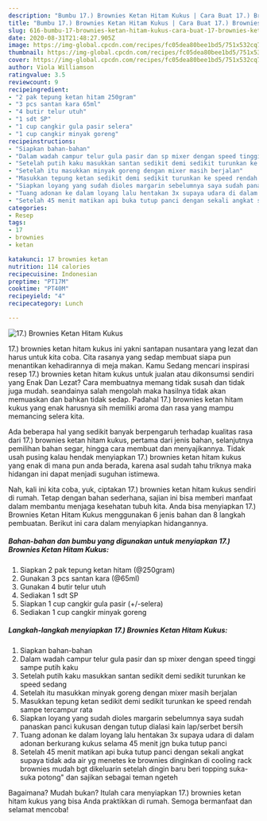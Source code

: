```yaml
---
description: "Bumbu 17.) Brownies Ketan Hitam Kukus | Cara Buat 17.) Brownies Ketan Hitam Kukus Yang Enak Dan Lezat"
title: "Bumbu 17.) Brownies Ketan Hitam Kukus | Cara Buat 17.) Brownies Ketan Hitam Kukus Yang Enak Dan Lezat"
slug: 616-bumbu-17-brownies-ketan-hitam-kukus-cara-buat-17-brownies-ketan-hitam-kukus-yang-enak-dan-lezat
date: 2020-08-31T21:48:27.905Z
image: https://img-global.cpcdn.com/recipes/fc05dea80bee1bd5/751x532cq70/17-brownies-ketan-hitam-kukus-foto-resep-utama.jpg
thumbnail: https://img-global.cpcdn.com/recipes/fc05dea80bee1bd5/751x532cq70/17-brownies-ketan-hitam-kukus-foto-resep-utama.jpg
cover: https://img-global.cpcdn.com/recipes/fc05dea80bee1bd5/751x532cq70/17-brownies-ketan-hitam-kukus-foto-resep-utama.jpg
author: Viola Williamson
ratingvalue: 3.5
reviewcount: 9
recipeingredient:
- "2 pak tepung ketan hitam 250gram"
- "3 pcs santan kara 65ml"
- "4 butir telur utuh"
- "1 sdt SP"
- "1 cup cangkir gula pasir selera"
- "1 cup cangkir minyak goreng"
recipeinstructions:
- "Siapkan bahan-bahan"
- "Dalam wadah campur telur gula pasir dan sp mixer dengan speed tinggi sampe putih kaku"
- "Setelah putih kaku masukkan santan sedikit demi sedikit turunkan ke speed sedang"
- "Setelah itu masukkan minyak goreng dengan mixer masih berjalan"
- "Masukkan tepung ketan sedikit demi sedikit turunkan ke speed rendah sampe tercampur rata"
- "Siapkan loyang yang sudah dioles margarin sebelumnya saya sudah panaskan panci kukusan dengan tutup dialasi kain lap/serbet bersih"
- "Tuang adonan ke dalam loyang lalu hentakan 3x supaya udara di dalam adonan berkurang kukus selama 45 menit jgn buka tutup panci"
- "Setelah 45 menit matikan api buka tutup panci dengan sekali angkat supaya tidak ada air yg menetes ke brownies dinginkan di cooling rack brownies mudah bgt dikeluarin setelah dingin baru beri topping suka-suka potong&#34; dan sajikan sebagai teman ngeteh"
categories:
- Resep
tags:
- 17
- brownies
- ketan

katakunci: 17 brownies ketan 
nutrition: 114 calories
recipecuisine: Indonesian
preptime: "PT17M"
cooktime: "PT40M"
recipeyield: "4"
recipecategory: Lunch

---
```



![17.) Brownies Ketan Hitam Kukus](https://img-global.cpcdn.com/recipes/fc05dea80bee1bd5/751x532cq70/17-brownies-ketan-hitam-kukus-foto-resep-utama.jpg)


17.) brownies ketan hitam kukus ini yakni santapan nusantara yang lezat dan harus untuk kita coba. Cita rasanya yang sedap membuat siapa pun menantikan kehadirannya di meja makan.
Kamu Sedang mencari inspirasi resep 17.) brownies ketan hitam kukus untuk jualan atau dikonsumsi sendiri yang Enak Dan Lezat? Cara membuatnya memang tidak susah dan tidak juga mudah. seandainya salah mengolah maka hasilnya tidak akan memuaskan dan bahkan tidak sedap. Padahal 17.) brownies ketan hitam kukus yang enak harusnya sih memiliki aroma dan rasa yang mampu memancing selera kita.

Ada beberapa hal yang sedikit banyak berpengaruh terhadap kualitas rasa dari 17.) brownies ketan hitam kukus, pertama dari jenis bahan, selanjutnya pemilihan bahan segar, hingga cara membuat dan menyajikannya. Tidak usah pusing kalau hendak menyiapkan 17.) brownies ketan hitam kukus yang enak di mana pun anda berada, karena asal sudah tahu triknya maka hidangan ini dapat menjadi suguhan istimewa.




Nah, kali ini kita coba, yuk, ciptakan 17.) brownies ketan hitam kukus sendiri di rumah. Tetap dengan bahan sederhana, sajian ini bisa memberi manfaat dalam membantu menjaga kesehatan tubuh kita. Anda bisa menyiapkan 17.) Brownies Ketan Hitam Kukus menggunakan 6 jenis bahan dan 8 langkah pembuatan. Berikut ini cara dalam menyiapkan hidangannya.

<!--inarticleads1-->

##### Bahan-bahan dan bumbu yang digunakan untuk menyiapkan 17.) Brownies Ketan Hitam Kukus:

1. Siapkan 2 pak tepung ketan hitam (@250gram)
1. Gunakan 3 pcs santan kara (@65ml)
1. Gunakan 4 butir telur utuh
1. Sediakan 1 sdt SP
1. Siapkan 1 cup cangkir gula pasir (+/-selera)
1. Sediakan 1 cup cangkir minyak goreng




<!--inarticleads2-->

##### Langkah-langkah menyiapkan 17.) Brownies Ketan Hitam Kukus:

1. Siapkan bahan-bahan
1. Dalam wadah campur telur gula pasir dan sp mixer dengan speed tinggi sampe putih kaku
1. Setelah putih kaku masukkan santan sedikit demi sedikit turunkan ke speed sedang
1. Setelah itu masukkan minyak goreng dengan mixer masih berjalan
1. Masukkan tepung ketan sedikit demi sedikit turunkan ke speed rendah sampe tercampur rata
1. Siapkan loyang yang sudah dioles margarin sebelumnya saya sudah panaskan panci kukusan dengan tutup dialasi kain lap/serbet bersih
1. Tuang adonan ke dalam loyang lalu hentakan 3x supaya udara di dalam adonan berkurang kukus selama 45 menit jgn buka tutup panci
1. Setelah 45 menit matikan api buka tutup panci dengan sekali angkat supaya tidak ada air yg menetes ke brownies dinginkan di cooling rack brownies mudah bgt dikeluarin setelah dingin baru beri topping suka-suka potong&#34; dan sajikan sebagai teman ngeteh




Bagaimana? Mudah bukan? Itulah cara menyiapkan 17.) brownies ketan hitam kukus yang bisa Anda praktikkan di rumah. Semoga bermanfaat dan selamat mencoba!
